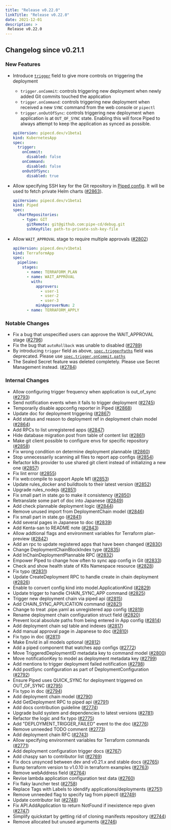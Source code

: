 ```yaml
---
title: "Release v0.22.0"
linkTitle: "Release v0.22.0"
date: 2021-12-01
description: >
 Release v0.22.0
---
```


## Changelog since v0.21.1

### New Features

* Introduce [`trigger`](https://pipecd.dev/docs/user-guide/configuration-reference/#deploymenttrigger) field to give more controls on triggering the deployment

    * `trigger.onCommit`: controls triggering new deployment when newly added Git commits touched the application
    * `trigger.onCommand`: controls triggering new deployment when received a new `SYNC` command from the web console or `pipectl`
    * `trigger.onOutOfSync`: controls triggering new deployment when application is at `OUT_OF_SYNC` state. Enabling this will force Piped to always attempt to keep the application as synced as possible.

    ``` yaml
    apiVersion: pipecd.dev/v1beta1
    kind: KubernetesApp
    spec:
      trigger:
        onCommit:
          disabled: false
        onCommand:
          disabled: false
        onOutOfSync:
          disabled: true
    ```

* Allow specifying SSH key for the Git repository in [Piped config](https://pipecd.dev/docs/operator-manual/piped/configuration-reference/#chartrepository). It will be used to fetch private Helm charts ([#2863](https://github.com/pipe-cd/pipe/pull/2863)).

    ``` yaml
    apiVersion: pipecd.dev/v1beta1
    kind: Piped
    spec:
      chartRepositories:
        - type: GIT
          gitRemote: git@github.com:pipe-cd/debug.git
          sshKeyFile: path-to-private-ssh-key-file
    ```

* Allow `WAIT_APPROVAL` stage to require multiple approvals ([#2802](https://github.com/pipe-cd/pipe/pull/2802))

    ``` yaml
    apiVersion: pipecd.dev/v1beta1
    kind: TerraformApp
    spec:
      pipeline:
        stages:
          - name: TERRAFORM_PLAN
          - name: WAIT_APPROVAL
            with:
              approvers:
                - user-1
                - user-2
                - user-3
              minApproverNum: 2
          - name: TERRAFORM_APPLY
    ```

### Notable Changes

* Fix a bug that unspecified users can approve the WAIT_APPROVAL stage ([#2796](https://github.com/pipe-cd/pipe/pull/2796))
* Fix the bug that `autoRollback` was unable to disabled ([#2789](https://github.com/pipe-cd/pipe/pull/2789))
* By introducing `trigger` field as above, [`spec.triggerPaths`](https://pipecd.dev/docs/user-guide/configuration-reference/#kubernetes-application) field was deprecated. Please use [`spec.trigger.onCommit.paths`](https://pipecd.dev/docs/user-guide/)
* The Sealed Secret feature was deleted completely. Please use Secret Management instead. ([#2784](https://github.com/pipe-cd/pipe/pull/2784))

### Internal Changes

* Allow configuring trigger frequency when application is out_of_sync ([#2793](https://github.com/pipe-cd/pipe/pull/2793))
* Send notification events when it fails to trigger deployment ([#2745](https://github.com/pipe-cd/pipe/pull/2745))
* Temporarily disable appconfig reporter in Piped ([#2868](https://github.com/pipe-cd/pipe/pull/2868))
* Update doc for deployment triggering ([#2867](https://github.com/pipe-cd/pipe/pull/2867))
* Add status and reason to deployment ref in deployment chain model ([#2864](https://github.com/pipe-cd/pipe/pull/2864))
* Add RPCs to list unregistered apps ([#2847](https://github.com/pipe-cd/pipe/pull/2847))
* Hide database migration post from table of content list ([#2861](https://github.com/pipe-cd/pipe/pull/2861))
* Make git client possible to configure envs for specific repository ([#2858](https://github.com/pipe-cd/pipe/pull/2858))
* Fix wrong condition on determine deployment plannable ([#2860](https://github.com/pipe-cd/pipe/pull/2860))
* Stop unnecessarily scanning all files to report app configs ([#2854](https://github.com/pipe-cd/pipe/pull/2854))
* Refactor k8s provider to use shared git client instead of initializing a new one ([#2857](https://github.com/pipe-cd/pipe/pull/2857))
* Fix lint error ([#2855](https://github.com/pipe-cd/pipe/pull/2855))
* Fix web:compile to support Apple M1 ([#2853](https://github.com/pipe-cd/pipe/pull/2853))
* Update rules_docker and buildtools to their latest version ([#2852](https://github.com/pipe-cd/pipe/pull/2852))
* Upgrade rules_nodejs ([#2851](https://github.com/pipe-cd/pipe/pull/2851))
* Fix small part in state.go to make it consistency ([#2850](https://github.com/pipe-cd/pipe/pull/2850))
* Retranslate some part of doc into Japanese ([#2849](https://github.com/pipe-cd/pipe/pull/2849))
* Add check plannable deployment logic ([#2844](https://github.com/pipe-cd/pipe/pull/2844))
* Remove unused import from DeploymentChain model ([#2846](https://github.com/pipe-cd/pipe/pull/2846))
* Fix small part in state.go ([#2841](https://github.com/pipe-cd/pipe/pull/2841))
* Add several pages in Japanese to doc ([#2839](https://github.com/pipe-cd/pipe/pull/2839))
* Add Kenta-san to README note ([#2843](https://github.com/pipe-cd/pipe/pull/2843))
* Allow addtional flags and environment variables for Terraform plan-preview ([#2842](https://github.com/pipe-cd/pipe/pull/2842))
* Add an rpc to update registered apps that have been changed ([#2830](https://github.com/pipe-cd/pipe/pull/2830))
* Change DeploymentChainBlockIndex type ([#2835](https://github.com/pipe-cd/pipe/pull/2835))
* Add InChainDeploymentPlannable RPC ([#2832](https://github.com/pipe-cd/pipe/pull/2832))
* Empower Piped to change how often to sync app config in Git ([#2833](https://github.com/pipe-cd/pipe/pull/2833))
* Check and show health state of K8s Namespace resource ([#2828](https://github.com/pipe-cd/pipe/pull/2828))
* Fix typo ([#2831](https://github.com/pipe-cd/pipe/pull/2831))
* Update CreateDeployment RPC to handle create in chain deployment ([#2826](https://github.com/pipe-cd/pipe/pull/2826))
* Enable to convert config kind into model.ApplicationKind ([#2829](https://github.com/pipe-cd/pipe/pull/2829))
* Update trigger to handle CHAIN_SYNC_APP command ([#2825](https://github.com/pipe-cd/pipe/pull/2825))
* Trigger new deployment chain via piped api ([#2815](https://github.com/pipe-cd/pipe/pull/2815))
* Add CHAIN_SYNC_APPLICATION command ([#2821](https://github.com/pipe-cd/pipe/pull/2821))
* Change to treat .pipe.yaml as unregistered app config ([#2819](https://github.com/pipe-cd/pipe/pull/2819))
* Rename deployment chain configuration struct field ([#2820](https://github.com/pipe-cd/pipe/pull/2820))
* Prevent local absolute paths from being entered in App config ([#2814](https://github.com/pipe-cd/pipe/pull/2814))
* Add deployment chain sql table and indexes ([#2817](https://github.com/pipe-cd/pipe/pull/2817))
* Add manual approval page in Japanese to doc ([#2810](https://github.com/pipe-cd/pipe/pull/2810))
* Fix typo in doc ([#2811](https://github.com/pipe-cd/pipe/pull/2811))
* Make EnvId in all models optional ([#2812](https://github.com/pipe-cd/pipe/pull/2812))
* Add a piped component that watches app configs ([#2772](https://github.com/pipe-cd/pipe/pull/2772))
* Move TriggeredDeploymentID metadata key to command model ([#2800](https://github.com/pipe-cd/pipe/pull/2800))
* Move notificationKey to model as deployment metadata key ([#2799](https://github.com/pipe-cd/pipe/pull/2799))
* Add mentions to trigger deployment failed notification ([#2798](https://github.com/pipe-cd/pipe/pull/2798))
* Add postSync configuration as part of DeploymentConfiguration ([#2792](https://github.com/pipe-cd/pipe/pull/2792))
* Ensure Piped uses QUICK_SYNC for deployment triggered on OUT_OF_SYNC ([#2795](https://github.com/pipe-cd/pipe/pull/2795))
* Fix typo in doc ([#2794](https://github.com/pipe-cd/pipe/pull/2794))
* Add deployment chain model ([#2790](https://github.com/pipe-cd/pipe/pull/2790))
* Add GetDeployment RPC to piped api ([#2791](https://github.com/pipe-cd/pipe/pull/2791))
* Add docs contribution guideline ([#2774](https://github.com/pipe-cd/pipe/pull/2774))
* Upgrade build system and dependencies to latest versions ([#2781](https://github.com/pipe-cd/pipe/pull/2781))
* Refactor the logic and fix typo ([#2775](https://github.com/pipe-cd/pipe/pull/2775))
* Add "DEPLOYMENT_TRIGGER_FAILED" event to the doc ([#2776](https://github.com/pipe-cd/pipe/pull/2776))
* Remove unneeded TODO comment ([#2773](https://github.com/pipe-cd/pipe/pull/2773))
* Add deployment chain RFC ([#2743](https://github.com/pipe-cd/pipe/pull/2743))
* Allow specifying environment variables for Terraform commands ([#2771](https://github.com/pipe-cd/pipe/pull/2771))
* Add deployment configuration trigger docs ([#2767](https://github.com/pipe-cd/pipe/pull/2767))
* Add chaspy san to contributor list ([#2769](https://github.com/pipe-cd/pipe/pull/2769))
* Fix docs unsynced between dev and v0.21.x and stable docs ([#2765](https://github.com/pipe-cd/pipe/pull/2765))
* Bump terraform version to v1.0.10 in terraform examples ([#2763](https://github.com/pipe-cd/pipe/pull/2763))
* Remove webAddress field ([#2764](https://github.com/pipe-cd/pipe/pull/2764))
* Revise lambda application configuration test data ([#2760](https://github.com/pipe-cd/pipe/pull/2760))
* Fix flaky launcher test ([#2758](https://github.com/pipe-cd/pipe/pull/2758))
* Replace Tags with Labels to idendify applications/deployments ([#2751](https://github.com/pipe-cd/pipe/pull/2751))
* Remove unneeded flag to specify tag from pipectl ([#2749](https://github.com/pipe-cd/pipe/pull/2749))
* Update contributor list ([#2748](https://github.com/pipe-cd/pipe/pull/2748))
* Fix API.AddApplication to return NotFound if inexistence repo given ([#2747](https://github.com/pipe-cd/pipe/pull/2747))
* Simplify quickstart by getting rid of cloning manifests repository ([#2744](https://github.com/pipe-cd/pipe/pull/2744))
* Remove allocated but unused arguments ([#2746](https://github.com/pipe-cd/pipe/pull/2746))
